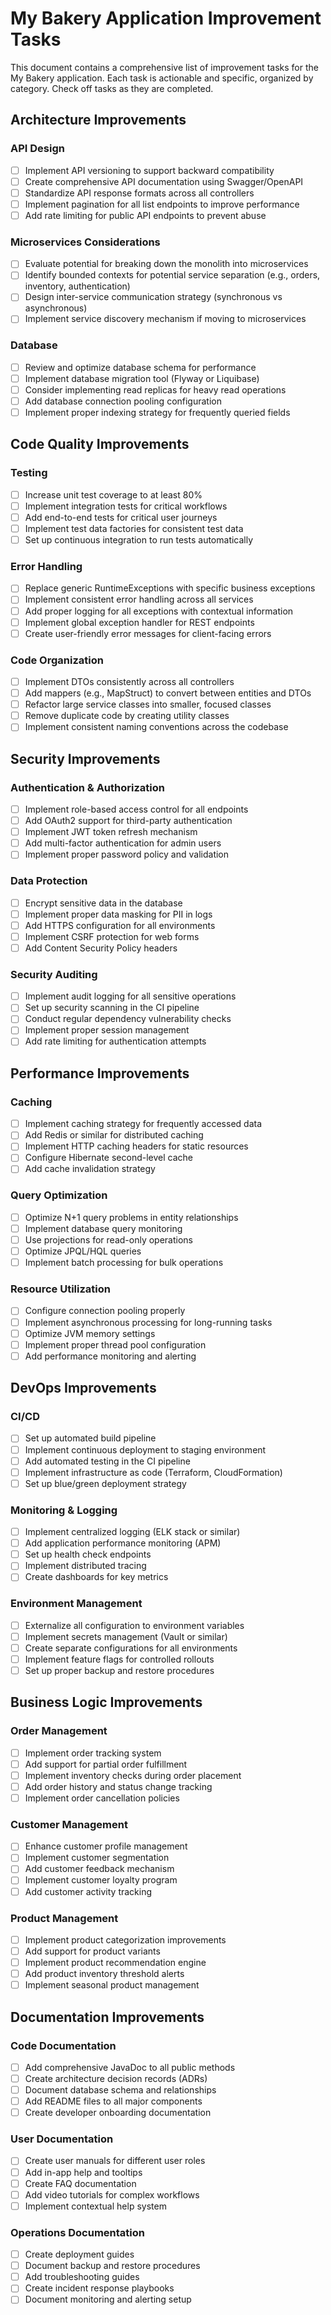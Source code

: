 # My Bakery Application Improvement Tasks

This document contains a comprehensive list of improvement tasks for the My Bakery application. Each task is actionable and specific, organized by category. Check off tasks as they are completed.

## Architecture Improvements

### API Design
- [ ] Implement API versioning to support backward compatibility
- [ ] Create comprehensive API documentation using Swagger/OpenAPI
- [ ] Standardize API response formats across all controllers
- [ ] Implement pagination for all list endpoints to improve performance
- [ ] Add rate limiting for public API endpoints to prevent abuse

### Microservices Considerations
- [ ] Evaluate potential for breaking down the monolith into microservices
- [ ] Identify bounded contexts for potential service separation (e.g., orders, inventory, authentication)
- [ ] Design inter-service communication strategy (synchronous vs asynchronous)
- [ ] Implement service discovery mechanism if moving to microservices

### Database
- [ ] Review and optimize database schema for performance
- [ ] Implement database migration tool (Flyway or Liquibase)
- [ ] Consider implementing read replicas for heavy read operations
- [ ] Add database connection pooling configuration
- [ ] Implement proper indexing strategy for frequently queried fields

## Code Quality Improvements

### Testing
- [ ] Increase unit test coverage to at least 80%
- [ ] Implement integration tests for critical workflows
- [ ] Add end-to-end tests for critical user journeys
- [ ] Implement test data factories for consistent test data
- [ ] Set up continuous integration to run tests automatically

### Error Handling
- [ ] Replace generic RuntimeExceptions with specific business exceptions
- [ ] Implement consistent error handling across all services
- [ ] Add proper logging for all exceptions with contextual information
- [ ] Implement global exception handler for REST endpoints
- [ ] Create user-friendly error messages for client-facing errors

### Code Organization
- [ ] Implement DTOs consistently across all controllers
- [ ] Add mappers (e.g., MapStruct) to convert between entities and DTOs
- [ ] Refactor large service classes into smaller, focused classes
- [ ] Remove duplicate code by creating utility classes
- [ ] Implement consistent naming conventions across the codebase

## Security Improvements

### Authentication & Authorization
- [ ] Implement role-based access control for all endpoints
- [ ] Add OAuth2 support for third-party authentication
- [ ] Implement JWT token refresh mechanism
- [ ] Add multi-factor authentication for admin users
- [ ] Implement proper password policy and validation

### Data Protection
- [ ] Encrypt sensitive data in the database
- [ ] Implement proper data masking for PII in logs
- [ ] Add HTTPS configuration for all environments
- [ ] Implement CSRF protection for web forms
- [ ] Add Content Security Policy headers

### Security Auditing
- [ ] Implement audit logging for all sensitive operations
- [ ] Set up security scanning in the CI pipeline
- [ ] Conduct regular dependency vulnerability checks
- [ ] Implement proper session management
- [ ] Add rate limiting for authentication attempts

## Performance Improvements

### Caching
- [ ] Implement caching strategy for frequently accessed data
- [ ] Add Redis or similar for distributed caching
- [ ] Implement HTTP caching headers for static resources
- [ ] Configure Hibernate second-level cache
- [ ] Add cache invalidation strategy

### Query Optimization
- [ ] Optimize N+1 query problems in entity relationships
- [ ] Implement database query monitoring
- [ ] Use projections for read-only operations
- [ ] Optimize JPQL/HQL queries
- [ ] Implement batch processing for bulk operations

### Resource Utilization
- [ ] Configure connection pooling properly
- [ ] Implement asynchronous processing for long-running tasks
- [ ] Optimize JVM memory settings
- [ ] Implement proper thread pool configuration
- [ ] Add performance monitoring and alerting

## DevOps Improvements

### CI/CD
- [ ] Set up automated build pipeline
- [ ] Implement continuous deployment to staging environment
- [ ] Add automated testing in the CI pipeline
- [ ] Implement infrastructure as code (Terraform, CloudFormation)
- [ ] Set up blue/green deployment strategy

### Monitoring & Logging
- [ ] Implement centralized logging (ELK stack or similar)
- [ ] Add application performance monitoring (APM)
- [ ] Set up health check endpoints
- [ ] Implement distributed tracing
- [ ] Create dashboards for key metrics

### Environment Management
- [ ] Externalize all configuration to environment variables
- [ ] Implement secrets management (Vault or similar)
- [ ] Create separate configurations for all environments
- [ ] Implement feature flags for controlled rollouts
- [ ] Set up proper backup and restore procedures

## Business Logic Improvements

### Order Management
- [ ] Implement order tracking system
- [ ] Add support for partial order fulfillment
- [ ] Implement inventory checks during order placement
- [ ] Add order history and status change tracking
- [ ] Implement order cancellation policies

### Customer Management
- [ ] Enhance customer profile management
- [ ] Implement customer segmentation
- [ ] Add customer feedback mechanism
- [ ] Implement customer loyalty program
- [ ] Add customer activity tracking

### Product Management
- [ ] Implement product categorization improvements
- [ ] Add support for product variants
- [ ] Implement product recommendation engine
- [ ] Add product inventory threshold alerts
- [ ] Implement seasonal product management

## Documentation Improvements

### Code Documentation
- [ ] Add comprehensive JavaDoc to all public methods
- [ ] Create architecture decision records (ADRs)
- [ ] Document database schema and relationships
- [ ] Add README files to all major components
- [ ] Create developer onboarding documentation

### User Documentation
- [ ] Create user manuals for different user roles
- [ ] Add in-app help and tooltips
- [ ] Create FAQ documentation
- [ ] Add video tutorials for complex workflows
- [ ] Implement contextual help system

### Operations Documentation
- [ ] Create deployment guides
- [ ] Document backup and restore procedures
- [ ] Add troubleshooting guides
- [ ] Create incident response playbooks
- [ ] Document monitoring and alerting setup